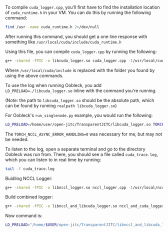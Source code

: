To compile `cuda_logger.cpp`, you'll first have to find the installation location of `cuda_runtime.h` in your VM. You can do this by running the following command:

```bash
find /usr -name cuda_runtime.h 2>/dev/null
```
After running this command, you should get a one line response with something like `/usr/local/cuda/include/cuda_runtime.h`

Using this file, you can compile `cuda_logger.cpp` by running the following:

```bash
g++ -shared -fPIC -o libcuda_logger.so cuda_logger.cpp -I/usr/local/cuda/include -ldl
```

Where `/usr/local/cuda/include` is replaced with the folder you found by using the above commands.

To use the log when running Oobleck, you add `LD_PRELOAD=./libcuda_logger.so` inline with the command you're running.

(Note: the path to `libcuda_logger.so` should be the absolute path, which can be found by running `realpath libcuda_logger.so`)

For Oobleck's `run_singlenode.py` example, you would run the following:

```bash
LD_PRELOAD=/home/user/open-jitc/TransparentJITC/libcuda_logger.so TORCH_NCCL_ASYNC_ERROR_HANDLING=0 python run_singlenode.py --tag tag --num_agents 1 --num_gpus_per_agent 1 run_gpt2.py --tp_size 1
```

The `TORCH_NCCL_ASYNC_ERROR_HANDLING=0` was necessary for me, but may not be needed.

To listen to the log, open a separate terminal and go to the directory Oobleck was run from. There, you should see a file called `cuda_trace.log`, which you can listen to in real time by running:

```bash
tail -f cuda_trace.log
```

Buidling NCCL Logger:
```bash
g++ -shared -fPIC -o libnccl_logger.so nccl_logger.cpp -I/usr/local/nccl2/include -ldl -I/usr/local/cuda/include -ldl
```


Build combined logger:
```bash
g++ -shared -fPIC -o libnccl_and_libcuda_logger.so nccl_and_cuda_logger.cpp -I/usr/local/nccl2/include -ldl -I/usr/local/cuda/include -ldl
```

Now command is:
```bash
LD_PRELOAD="/home/$USER/open-jitc/TransparentJITC/libnccl_and_libcuda_logger.so" TORCH_NCCL_ASYNC_ERROR_HANDLING=0 python run_singlenode.py --tag tag --num_agents 1 --num_gpus_per_agent 1 run_gpt2.py --tp_size 1
```
